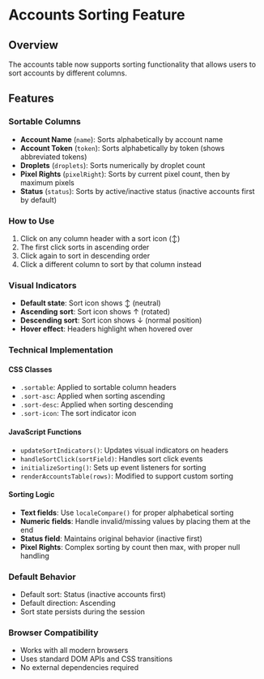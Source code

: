 # Accounts Sorting Feature

## Overview
The accounts table now supports sorting functionality that allows users to sort accounts by different columns.

## Features

### Sortable Columns
- **Account Name** (`name`): Sorts alphabetically by account name
- **Account Token** (`token`): Sorts alphabetically by token (shows abbreviated tokens)
- **Droplets** (`droplets`): Sorts numerically by droplet count
- **Pixel Rights** (`pixelRight`): Sorts by current pixel count, then by maximum pixels
- **Status** (`status`): Sorts by active/inactive status (inactive accounts first by default)

### How to Use
1. Click on any column header with a sort icon (↕)
2. The first click sorts in ascending order
3. Click again to sort in descending order
4. Click a different column to sort by that column instead

### Visual Indicators
- **Default state**: Sort icon shows ↕ (neutral)
- **Ascending sort**: Sort icon shows ↑ (rotated)
- **Descending sort**: Sort icon shows ↓ (normal position)
- **Hover effect**: Headers highlight when hovered over

### Technical Implementation

#### CSS Classes
- `.sortable`: Applied to sortable column headers
- `.sort-asc`: Applied when sorting ascending
- `.sort-desc`: Applied when sorting descending
- `.sort-icon`: The sort indicator icon

#### JavaScript Functions
- `updateSortIndicators()`: Updates visual indicators on headers
- `handleSortClick(sortField)`: Handles sort click events
- `initializeSorting()`: Sets up event listeners for sorting
- `renderAccountsTable(rows)`: Modified to support custom sorting

#### Sorting Logic
- **Text fields**: Use `localeCompare()` for proper alphabetical sorting
- **Numeric fields**: Handle invalid/missing values by placing them at the end
- **Status field**: Maintains original behavior (inactive first)
- **Pixel Rights**: Complex sorting by count then max, with proper null handling

### Default Behavior
- Default sort: Status (inactive accounts first)
- Default direction: Ascending
- Sort state persists during the session

### Browser Compatibility
- Works with all modern browsers
- Uses standard DOM APIs and CSS transitions
- No external dependencies required
